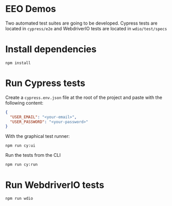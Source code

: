 # EEO Demos

Two automated test suites are going to be developed. 
Cypress tests are located in `cypress/e2e` and WebdriverIO tests are located in `wdio/test/specs`

# Install dependencies
```
npm install
```

# Run Cypress tests
Create a `cypress.env.json` file at the root of the project and paste with the following content:
```json
{
  "USER_EMAIL": "<your-email>",
  "USER_PASSWORD": "<your-password>"
}
```

With the graphical test runner:
```
npm run cy:ui
```

Run the tests from the CLI
```
npm run cy:run
```

# Run WebdriverIO tests
```
npm run wdio
```
